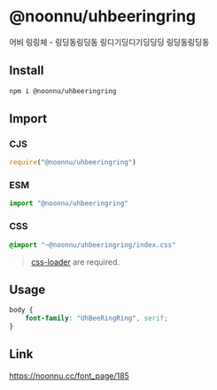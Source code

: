 # @noonnu/uhbeeringring
어비 링링체 - 링딩동링딩동 링디기딩디기딩딩딩 링딩동링딩동

## Install
```sh
npm i @noonnu/uhbeeringring
```
## Import
### CJS
```js
require("@noonnu/uhbeeringring")
```
### ESM
```js
import "@noonnu/uhbeeringring"
```
### CSS 
```css
@import "~@noonnu/uhbeeringring/index.css"
```
> [css-loader](https://github.com/webpack-contrib/css-loader) are required.

## Usage
```css
body {
    font-family: "UhBeeRingRing", serif;
}
```

## Link
https://noonnu.cc/font_page/185
